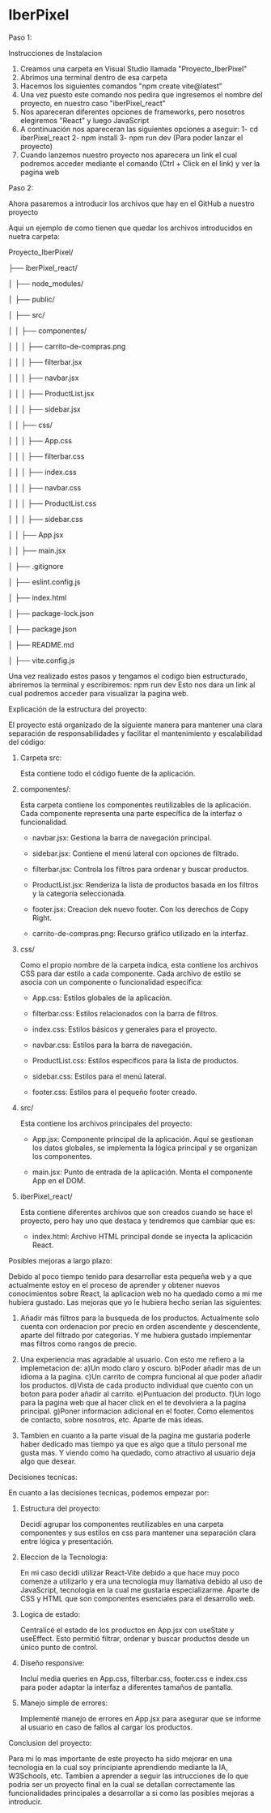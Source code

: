 # IberPixel 

Paso 1:

Instrucciones de Instalacion

1. Creamos una carpeta en Visual Studio llamada "Proyecto_IberPixel"
2. Abrimos una terminal dentro de esa carpeta
3. Hacemos los siguientes comandos "npm create vite@latest"
4. Una vez puesto este comando nos pedira que ingresemos el nombre del proyecto, en nuestro caso "iberPixel_react"
5. Nos apareceran diferentes opciones de frameworks, pero nosotros elegiremos "React" y luego JavaScript
6. A continuación nos apareceran las siguientes opciones a aseguir: 1- cd iberPixel_react 2- npm install 3- npm run dev (Para poder lanzar el proyecto)
7. Cuando lanzemos nuestro proyecto nos aparecera un link el cual podremos acceder mediante el comando (Ctrl + Click en el link) y ver la pagina web

Paso 2:

Ahora pasaremos a introducir los archivos que hay en el GitHub a nuestro proyecto

Aqui un ejemplo de como tienen que quedar los archivos introducidos en nuetra carpeta:


Proyecto_IberPixel/

├── iberPixel_react/

│   ├── node_modules/

│   ├── public/

│   ├── src/

│   │   ├── componentes/

│   │   │   ├── carrito-de-compras.png

│   │   │   ├── filterbar.jsx

│   │   │   ├── navbar.jsx

│   │   │   ├── ProductList.jsx

│   │   │   ├── sidebar.jsx

│   │   ├── css/

│   │   │   ├── App.css

│   │   │   ├── filterbar.css

│   │   │   ├── index.css

│   │   │   ├── navbar.css

│   │   │   ├── ProductList.css

│   │   │   ├── sidebar.css

│   │   ├── App.jsx

│   │   ├── main.jsx

│   ├── .gitignore

│   ├── eslint.config.js

│   ├── index.html

│   ├── package-lock.json

│   ├── package.json

│   ├── README.md

│   ├── vite.config.js


Una vez realizado estos pasos y tengamos el codigo bien estructurado, abriremos la terminal y escribiremos: npm run dev 
Esto nos dara un link al cual podremos acceder para visualizar la pagina web.



Explicación de la estructura del proyecto:

El proyecto está organizado de la siguiente manera para mantener una clara separación de responsabilidades y facilitar el mantenimiento y escalabilidad del código:

1. Carpeta src:

   Esta contiene todo el código fuente de la aplicación.

2. componentes/:

   Esta carpeta contiene los componentes reutilizables de la aplicación. Cada componente representa una parte específica de la interfaz o funcionalidad.

   - navbar.jsx: Gestiona la barra de navegación principal.

   - sidebar.jsx: Contiene el menú lateral con opciones de filtrado.

   - filterbar.jsx: Controla los filtros para ordenar y buscar productos.

   - ProductList.jsx: Renderiza la lista de productos basada en los filtros y la categoría seleccionada.
  
   - footer.jsx: Creacion dek nuevo footer. Con los derechos de Copy Right.

   - carrito-de-compras.png: Recurso gráfico utilizado en la interfaz.
  
3. css/

   Como el propio nombre de la carpeta indica, esta contiene los archivos CSS para dar estilo a cada componente. Cada archivo de estilo se asocia con un componente o funcionalidad específica:

   - App.css: Estilos globales de la aplicación.
  
   - filterbar.css: Estilos relacionados con la barra de filtros.
  
   - index.css: Estilos básicos y generales para el proyecto.
  
   - navbar.css: Estilos para la barra de navegación.
  
   - ProductList.css: Estilos específicos para la lista de productos.
  
   - sidebar.css: Estilos para el menú lateral.
  
   - footer.css: Estilos para el pequeño footer creado.
  
4. src/

   Esta contiene los archivos principales del proyecto:

   - App.jsx: Componente principal de la aplicación. Aquí se gestionan los datos globales, se implementa la lógica principal y se organizan los componentes.
  
   - main.jsx: Punto de entrada de la aplicación. Monta el componente App en el DOM.
  
5. iberPixel_react/

   Esta contiene diferentes archivos que son creados cuando se hace el proyecto, pero hay uno que destaca y tendremos que cambiar que es:

   - index.html: Archivo HTML principal donde se inyecta la aplicación React.



Posibles mejoras a largo plazo:

   Debido al poco tiempo tenido para desarrollar esta pequeña web y a que actualmente estoy en el proceso de aprender y obtener nuevos conocimientos sobre React, la aplicacion web no ha quedado como a mi me hubiera gustado. 
   Las mejoras que yo le hubiera hecho serian las siguientes:

   1. Añadir más filtros para la busqueda de los productos. Actualmente solo cuenta con ordenacion por precio en orden ascendente y descendente, aparte del filtrado por categorias. Y me hubiera gustado implementar mas filtros como rangos de       precio.
   2. Una experiencia mas agradable al usuario. Con esto me refiero a la implemetacion de:
      a)Un modo claro y oscuro.
      b)Poder añadir mas de un idioma a la pagina.
      c)Un carrito de compra funcional al que poder añadir los productos.
      d)Vista de cada producto individual que cuento con un boton para poder añadir al carrito.
      e)Puntuacion del producto.
      f)Un logo para la pagina web que al hacer click en el te devolviera a la pagina principal.
      g)Poner informacion adicional en el footer. Como elementos de contacto, sobre nosotros, etc. Aparte de más ideas.
      
   4. Tambien en cuanto a la parte visual de la pagina me gustaria poderle haber dedicado mas tiempo ya que es algo que a titulo personal me gusta mas. Y viendo como ha quedado, como atractivo al usuario deja algo que desear.



Decisiones tecnicas: 


En cuanto a las decisiones tecnicas, podemos empezar por:

1. Estructura del proyecto:

   Decidí agrupar los componentes reutilizables en una carpeta componentes y sus estilos en css para mantener       una separación clara entre lógica y presentación.

2. Eleccion de la Tecnologia:

   En mi caso decidi utilizar React-Vite debido a que hace muy poco comenze a utilizarlo y era una tecnologia muy llamativa debido al uso de JavaScript, tecnologia en la cual me gustaria especializarme. Aparte de CSS y HTML que son componentes esenciales para el desarrollo web. 

3. Logica de estado:

   Centralicé el estado de los productos en App.jsx con useState y useEffect. Esto permitió filtrar, ordenar y buscar productos desde un único punto de control.

4. Diseño responsive:

   Incluí media queries en App.css, filterbar.css, footer.css e index.css para poder adaptar la interfaz a diferentes tamaños de pantalla.

5. Manejo simple de errores:

   Implementé manejo de errores en App.jsx para asegurar que se informe al usuario en caso de fallos al cargar los productos.



Conclusion del proyecto:

Para mi lo mas importante de este proyecto ha sido mejorar en una tecnologia en la cual soy principiante aprendiendo mediante la IA, W3Schools, etc. Tambien a aprender a seguir las intrucciones de lo que podria ser un proyecto final en la cual se detallan correctamente las funcionalidades principales a desarrollar a si como las posibles mejoras a introducir.







   
